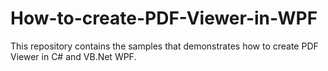 # How-to-create-PDF-Viewer-in-WPF
This repository contains the samples that demonstrates how to create PDF Viewer in C# and VB.Net WPF.
